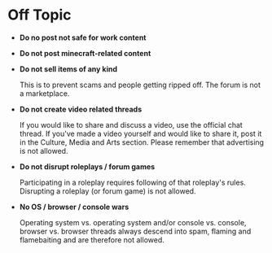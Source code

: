 # Off Topic

* __Do no post not safe for work content__

* __Do not post minecraft-related content__

* __Do not sell items of any kind__

    This is to prevent scams and people getting ripped off. The forum is not a marketplace.
* __Do not create video related threads__

    If you would like to share and discuss a video, use the official chat thread. 
    If you've made a video yourself and would like to share it, post it in the Culture, Media and Arts section. Please
    remember that advertising is not allowed.
* __Do not disrupt roleplays / forum games__

    Participating in a roleplay requires following of that roleplay's rules.
    Disrupting a roleplay (or forum game) is not allowed.
* __No OS / browser / console wars__

    Operating system vs. operating system and/or console vs. console, browser 
    vs. browser threads always descend into spam, flaming and flamebaiting and are therefore not allowed.